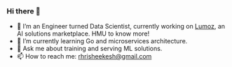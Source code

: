### Hi there 👋

<!--
**hrisheekeshr/hrisheekeshr** is a ✨ _special_ ✨ repository because its `README.md` (this file) appears on your GitHub profile.

Here are some ideas to get you started:
-->
- 🔭 I’m an Engineer turned Data Scientist, currently working on [Lumoz](https://lumoz-ai.github.io), an AI solutions marketplace. HMU to know more!
- 🌱 I’m currently learning Go and microservices architecture.
- 💬 Ask me about training and serving ML solutions.
- 📫 How to reach me: [rhrisheekesh@gmail.com](mailto::rhrisheekesh@gmail.com)

